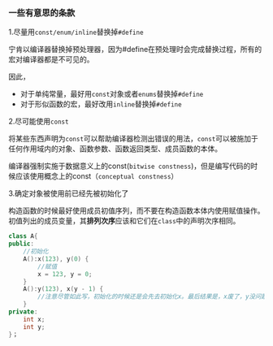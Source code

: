 ### 一些有意思的条款

1.尽量用`const/enum/inline`替换掉`#define`

宁肯以编译器替换掉预处理器，因为#define在预处理时会完成替换过程，所有的宏对编译器都是不可见的。

因此，

* 对于单纯常量，最好用`const`对象或者`enums`替换掉`#define`
* 对于形似函数的宏，最好改用`inline`替换掉`#define`

2.尽可能使用`const`

将某些东西声明为`const`可以帮助编译器检测出错误的用法，`const`可以被施加于任何作用域内的对象、函数参数、函数返回类型、成员函数的本体。

编译器强制实施于数据意义上的const(`bitwise constness`)，但是编写代码的时候应该使用概念上的const（`conceptual constness`）

3.确定对象被使用前已经先被初始化了

构造函数的时候最好使用成员初值序列，而不要在构造函数本体内使用赋值操作。初值列出的成员变量，其**排列次序**应该和它们在`class`中的声明次序相同。
```cpp
class A{
public:
    //初始化
    A():x(123), y(0) {
        //赋值
        x = 123, y = 0;
    }
    A():y(123), x(y - 1) {
        //注意尽管如此写，初始化的时候还是会先去初始化x。最后结果是，x废了，y没问题。
    }
private:
    int x;
    int y;
}；
```